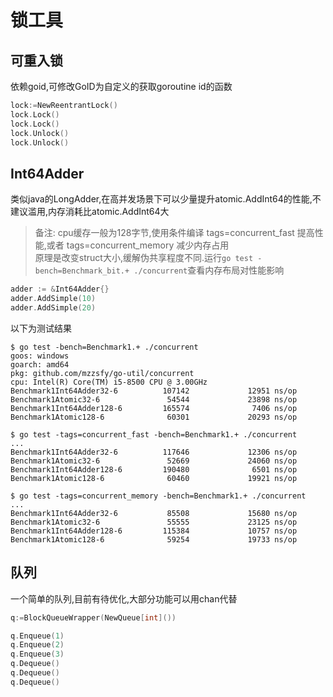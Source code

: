 # 锁工具

## 可重入锁

依赖goid,可修改GoID为自定义的获取goroutine id的函数

```go
lock:=NewReentrantLock()
lock.Lock()
lock.Lock()
lock.Unlock()
lock.Unlock()
```

## Int64Adder

类似java的LongAdder,在高并发场景下可以少量提升atomic.AddInt64的性能,不建议滥用,内存消耗比atomic.AddInt64大
> 备注: cpu缓存一般为128字节,使用条件编译 tags=concurrent_fast 提高性能,或者 tags=concurrent_memory 减少内存占用  
> 原理是改变struct大小,缓解伪共享程度不同.运行`go test -bench=Benchmark_bit.+ ./concurrent`查看内存布局对性能影响

```go
adder := &Int64Adder{}
adder.AddSimple(10)
adder.AddSimple(20)
```

以下为测试结果

```shell
$ go test -bench=Benchmark1.+ ./concurrent
goos: windows
goarch: amd64                               
pkg: github.com/mzzsfy/go-util/concurrent   
cpu: Intel(R) Core(TM) i5-8500 CPU @ 3.00GHz
Benchmark1Int64Adder32-6          107142             12951 ns/op
Benchmark1Atomic32-6               54544             23898 ns/op
Benchmark1Int64Adder128-6         165574              7406 ns/op
Benchmark1Atomic128-6              60301             20293 ns/op

$ go test -tags=concurrent_fast -bench=Benchmark1.+ ./concurrent
...
Benchmark1Int64Adder32-6          117646             12306 ns/op
Benchmark1Atomic32-6               52669             24060 ns/op
Benchmark1Int64Adder128-6         190480              6501 ns/op
Benchmark1Atomic128-6              60460             19921 ns/op

$ go test -tags=concurrent_memory -bench=Benchmark1.+ ./concurrent
...
Benchmark1Int64Adder32-6           85508             15680 ns/op
Benchmark1Atomic32-6               55555             23125 ns/op
Benchmark1Int64Adder128-6         115384             10757 ns/op
Benchmark1Atomic128-6              59254             19733 ns/op
```
## 队列

一个简单的队列,目前有待优化,大部分功能可以用chan代替

```go
q:=BlockQueueWrapper(NewQueue[int]())

q.Enqueue(1)
q.Enqueue(2)
q.Enqueue(3)
q.Dequeue()
q.Dequeue()
q.Dequeue()
```
